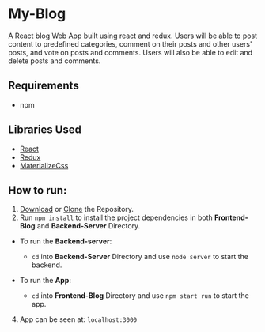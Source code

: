 # My-Blog
A React blog Web App built using react and redux. Users will be able to post content to predefined categories, comment on their posts and other users' posts, and vote on posts and comments. 
Users will also be able to edit and delete posts and comments.

## Requirements
* npm

## Libraries Used
* [React](https://reactjs.org/)
* [Redux](http://redux.js.org/)
* [MaterializeCss](https://materializecss.com)

## How to run:
1. [Download](https://github.com/sagarchoudhary96/My-Reads/archive/master.zip) or [Clone](https://github.com/sagarchoudhary96/My-Blog.git) the Repository.
2. Run `npm install` to install the project dependencies in both **Frontend-Blog** and **Backend-Server** Directory.
- To run the **Backend-server**: 
  - `cd` into **Backend-Server** Directory and use `node server` to start the backend.
  
- To run the **App**: 
  - `cd` into **Frontend-Blog** Directory and use `npm start run` to start the app.
  
4. App can be seen at: `localhost:3000`

